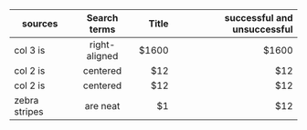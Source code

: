 | sources       | Search terms  | Title | successful and unsuccessful|
| ------------- |:-------------:| -----:| --------------------------:|
| col 3 is      | right-aligned | $1600 |                      $1600 |
| col 2 is      | centered      |   $12 |                        $12 |
| col 2 is      | centered      |   $12 |                        $12 |
| zebra stripes | are neat      |    $1 |                        $12 |

